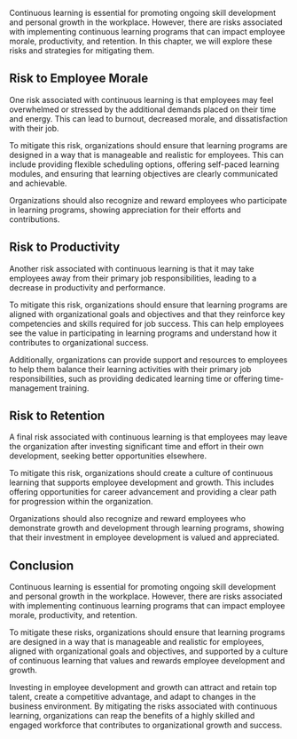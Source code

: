 
Continuous learning is essential for promoting ongoing skill development and personal growth in the workplace. However, there are risks associated with implementing continuous learning programs that can impact employee morale, productivity, and retention. In this chapter, we will explore these risks and strategies for mitigating them.

Risk to Employee Morale
-----------------------

One risk associated with continuous learning is that employees may feel overwhelmed or stressed by the additional demands placed on their time and energy. This can lead to burnout, decreased morale, and dissatisfaction with their job.

To mitigate this risk, organizations should ensure that learning programs are designed in a way that is manageable and realistic for employees. This can include providing flexible scheduling options, offering self-paced learning modules, and ensuring that learning objectives are clearly communicated and achievable.

Organizations should also recognize and reward employees who participate in learning programs, showing appreciation for their efforts and contributions.

Risk to Productivity
--------------------

Another risk associated with continuous learning is that it may take employees away from their primary job responsibilities, leading to a decrease in productivity and performance.

To mitigate this risk, organizations should ensure that learning programs are aligned with organizational goals and objectives and that they reinforce key competencies and skills required for job success. This can help employees see the value in participating in learning programs and understand how it contributes to organizational success.

Additionally, organizations can provide support and resources to employees to help them balance their learning activities with their primary job responsibilities, such as providing dedicated learning time or offering time-management training.

Risk to Retention
-----------------

A final risk associated with continuous learning is that employees may leave the organization after investing significant time and effort in their own development, seeking better opportunities elsewhere.

To mitigate this risk, organizations should create a culture of continuous learning that supports employee development and growth. This includes offering opportunities for career advancement and providing a clear path for progression within the organization.

Organizations should also recognize and reward employees who demonstrate growth and development through learning programs, showing that their investment in employee development is valued and appreciated.

Conclusion
----------

Continuous learning is essential for promoting ongoing skill development and personal growth in the workplace. However, there are risks associated with implementing continuous learning programs that can impact employee morale, productivity, and retention.

To mitigate these risks, organizations should ensure that learning programs are designed in a way that is manageable and realistic for employees, aligned with organizational goals and objectives, and supported by a culture of continuous learning that values and rewards employee development and growth.

Investing in employee development and growth can attract and retain top talent, create a competitive advantage, and adapt to changes in the business environment. By mitigating the risks associated with continuous learning, organizations can reap the benefits of a highly skilled and engaged workforce that contributes to organizational growth and success.


